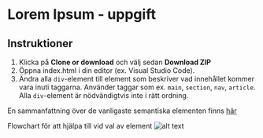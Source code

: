# Lorem Ipsum - uppgift

## Instruktioner
1. Klicka på **Clone or download** och välj sedan **Download ZIP**
2. Öppna index.html i din editor (ex. Visual Studio Code).
3. Ändra alla `div`-element till element som beskriver vad innehållet kommer vara inuti taggarna. Använder taggar som ex. `main`, `section`, `nav`, `article`.
Alla `div`-element är nödvändigtvis inte i rätt ordning.

En sammanfattning över de vanligaste semantiska elementen finns [här](https://www.w3schools.com/html/html5_semantic_elements.asp)

Flowchart för att hjälpa till vid val av element
![alt text](http://html5doctor.com/downloads/h5d-sectioning-flowchart.png)